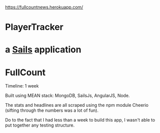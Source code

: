 https://fullcountnews.herokuapp.com/
# PlayerTracker

a [Sails](http://sailsjs.org) application
=======
# FullCount
Timeline: 1 week

Built using MEAN stack:
MongoDB,
SailsJs,
AngularJS,
Node.

The stats and headlines are all scraped using the npm module Cheerio (sifting through the numbers was a lot of fun).

Do to the fact that I had less than a week to build this app, I wasn't able to put together any testing structure.

